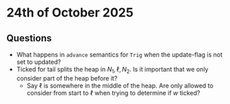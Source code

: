 # 24th of October 2025

## Questions

- What happens in `advance` semantics for `Trig` when the update-flag is not set to updated?
- Ticked for tail splits the heap in $N_1,\ell,N_2$. Is it important that we only consider part of the heap before it?
	- Say $\ell$ is somewhere in the middle of the heap. Are only allowed to consider from start to $\ell$ when trying to determine if $w$ ticked?